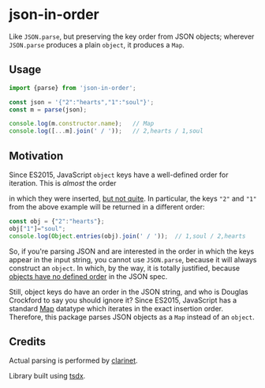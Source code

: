 # json-in-order

Like `JSON.parse`, but preserving the key order from JSON objects; wherever `JSON.parse` produces a plain `object`, it produces a `Map`.

## Usage

```js
import {parse} from 'json-in-order';

const json = '{"2":"hearts","1":"soul"}';
const m = parse(json);

console.log(m.constructor.name);   // Map
console.log([...m].join(' / '));   // 2,hearts / 1,soul
```

## Motivation

Since ES2015, JavaScript `object` keys have a well-defined order for iteration. This is _almost_ the order

in which they were inserted, [but not quite](https://stackoverflow.com/a/5525820). In particular, the keys `"2"` and
`"1"` from the above example will be returned in a different order:

```js
const obj = {"2":"hearts"};
obj["1"]="soul";
console.log(Object.entries(obj).join(' / '));  // 1,soul / 2,hearts
```

So, if you're parsing JSON and are interested in the order in which the keys appear in the input string, you cannot use
`JSON.parse`, because it will always construct an `object`. In which, by the way, it is totally justified, because
[objects have no defined order](https://www.json.org/json-en.html) in the JSON spec.

Still, object keys do have an order in the JSON string, and who is Douglas Crockford to say you should ignore it?
Since ES2015, JavaScript has a standard [Map](https://developer.mozilla.org/en-US/docs/Web/JavaScript/Reference/Global_Objects/Map)
datatype which iterates in the exact insertion order. Therefore, this package parses JSON objects as a `Map` instead
of an `object`.

## Credits

Actual parsing is performed by [clarinet](https://github.com/dscape/clarinet).

Library built using [tsdx](https://tsdx.io).
